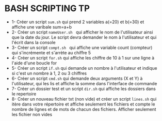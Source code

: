 # BASH SCRIPTING TP

- 1- Créer un script `sum.sh` qui prend 2 variables a(=20) et b(=30) et affiche une varibale  sum=a+b
- 2- Créer un script `nameUser.sh ` qui afficher le nom de l'utilisateur ainsi que la date du jour. Le script devra demander le nom à l'utilisateur et qui l'écrit dans la console
- 3- Créer un script `compt.sh ` qui affiche une variable count (compteur) qui s'incrémente et s'arrète au chiffre 5
- 4- Créer un script `for.sh` qui affiche les chiffre de 10 à 1 sur une ligne à l'aide d'une boucle for 
- 5- Créer un script `if.sh` qui demande un nombre à l'utilisateur et indique si c'est un nombre à 1, 2 ou 3 chiffres 
- 6- Créer un script `cmd.sh` qui demande deux arguments (X et Y)  à l'utilisateur, qui les lis et affiche la somme dans l'interface de commande 
- 7- Créer un dossier test et un script `dir.sh` qui affiche les dossiers dans le repertoire 
- 8- Créer un nouveau fichier txt (non vide) et créer un script `lines.sh` qui itère dans votre répertoire et affiche seulement les fichiers et compte le nombre de lignes et de mots de chacun des fichiers. Afficher seulement les fichier non vides
